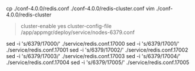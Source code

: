 cp ./conf-4.0.0/redis.conf ./conf-4.0.0/redis-cluster.conf
vim ./conf-4.0.0/redis-cluster
> cluster-enable yes
> cluster-config-file /app/appmgr/deploy/service/nodes-6379.conf

sed -i 's/6379/17000/' ./service/redis.conf.17000
sed -i 's/6379/17001/' ./service/redis.conf.17001
sed -i 's/6379/17002/' ./service/redis.conf.17002
sed -i 's/6379/17003/' ./service/redis.conf.17003
sed -i 's/6379/17004/' ./service/redis.conf.17004
sed -i 's/6379/17005/' ./service/redis.conf.17005